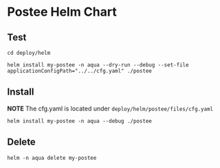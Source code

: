# Postee Helm Chart

## Test
`cd deploy/helm`

`helm install my-postee -n aqua --dry-run --debug --set-file applicationConfigPath="../../cfg.yaml" ./postee`

## Install

**NOTE**
The cfg.yaml is located under `deploy/helm/postee/files/cfg.yaml`

`helm install my-postee -n aqua --debug ./postee`

## Delete
`helm -n aqua delete my-postee`
